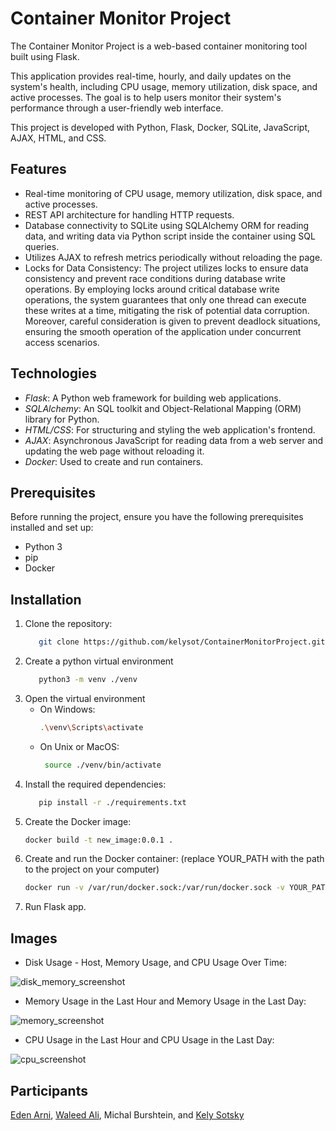 # Container Monitor Project

The Container Monitor Project is a web-based container monitoring tool built using Flask.

This application provides real-time, hourly, and daily updates on the system's health, including CPU usage, memory utilization, disk space, and active processes. 
The goal is to help users monitor their system's performance through a user-friendly web interface.

This project is developed with Python, Flask, Docker, SQLite, JavaScript, AJAX, HTML, and CSS.

## Features
- Real-time monitoring of CPU usage, memory utilization, disk space, and active processes.
- REST API architecture for handling HTTP requests.
- Database connectivity to SQLite using SQLAlchemy ORM for reading data, and writing data via Python script inside the container using SQL queries.
- Utilizes AJAX to refresh metrics periodically without reloading the page.
- Locks for Data Consistency: The project utilizes locks to ensure data consistency and prevent race conditions during database write operations. By employing locks around critical database write operations, the system guarantees that only one thread can execute these writes at a time, mitigating the risk of potential data corruption. Moreover, careful consideration is given to prevent deadlock situations, ensuring the smooth operation of the application under concurrent access scenarios.
 
## Technologies 

- *Flask*: A Python web framework for building web applications.
- *SQLAlchemy*: An SQL toolkit and Object-Relational Mapping (ORM) library for Python.
- *HTML/CSS*: For structuring and styling the web application's frontend.
- *AJAX*: Asynchronous JavaScript for reading data from a web server and updating the web page without reloading it.
- *Docker*: Used to create and run containers.

## Prerequisites

Before running the project, ensure you have the following prerequisites installed and set up:

- Python 3
- pip
- Docker

## Installation

1. Clone the repository:
   ```bash
      git clone https://github.com/kelysot/ContainerMonitorProject.git

2. Create a python virtual environment
   ```bash
      python3 -m venv ./venv

3. Open the virtual environment
   - On Windows:
     ```bash
     .\venv\Scripts\activate

   - On Unix or MacOS:
     ```bash
      source ./venv/bin/activate
4. Install the required dependencies:
   ```bash
      pip install -r ./requirements.txt
5. Create the Docker image:
    ```bash
    docker build -t new_image:0.0.1 .
6. Create and run the Docker container: (replace YOUR_PATH with the path to the project on your computer)
    ```bash
    docker run -v /var/run/docker.sock:/var/run/docker.sock -v YOUR_PATH:/app/instance --name new_container new_image:0.0.1
7. Run Flask app.

## Images
- Disk Usage - Host, Memory Usage, and CPU Usage Over Time:

![disk_memory_screenshot](/images/disk_memory_screenshot.png)

- Memory Usage in the Last Hour and Memory Usage in the Last Day:

![memory_screenshot](/images/memory_screenshot.png)

- CPU Usage in the Last Hour and CPU Usage in the Last Day:

![cpu_screenshot](/images/cpu_screenshot.png)


## Participants

[Eden Arni](https://github.com/edenarni), [Waleed Ali](https://github.com/waleed399), Michal Burshtein, and [Kely Sotsky](https://github.com/kelysot)
